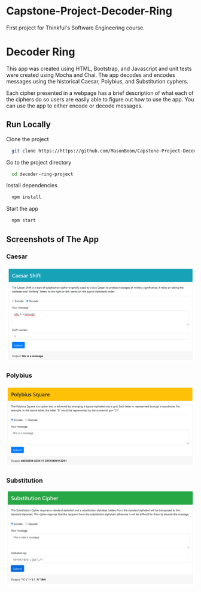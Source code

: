 # Capstone-Project-Decoder-Ring
First project for Thinkful's Software Engineering course.

# Decoder Ring

This app was created using HTML, Bootstrap, and Javascript and unit tests were created using Mocha and Chai. The app decodes and encodes messages using the historical Caesar, Polybius, and Substitution cyphers.

Each cipher presented in a webpage has a brief description of what each of the ciphers do so users are easily able to figure out how to use the app. You can use the app to either encode or decode messages.

## Run Locally

Clone the project

```bash
  git clone https://https://github.com/MasonBoom/Capstone-Project-Decoder-Ring/tree/main
```

Go to the project directory

```bash
  cd decoder-ring-project
```

Install dependencies

```bash
  npm install
```

Start the app

```bash
  npm start
```
## Screenshots of The App

### Caesar
![i](https://github.com/MasonBoom/Capstone-Project-Decoder-Ring/blob/5af870a0d2b161cd28cd46471b3edba92c3ae6b7/images/caesar.png)

### Polybius
![i](https://github.com/MasonBoom/Capstone-Project-Decoder-Ring/blob/5af870a0d2b161cd28cd46471b3edba92c3ae6b7/images/polybius.png)

### Substitution
![i](https://github.com/MasonBoom/Capstone-Project-Decoder-Ring/blob/5af870a0d2b161cd28cd46471b3edba92c3ae6b7/images/substitution.png)
